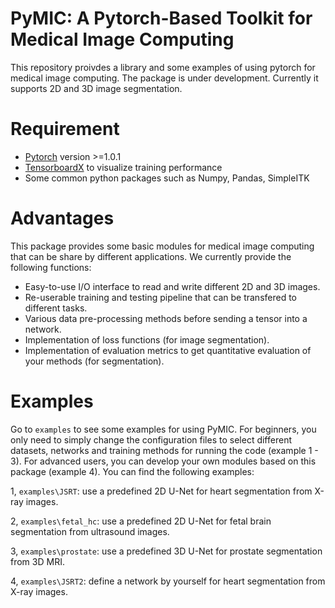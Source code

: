 # PyMIC: A Pytorch-Based Toolkit for Medical Image Computing

This repository proivdes a library and some examples of using pytorch for medical image computing. The package is under development. Currently it supports 2D and 3D image segmentation.

# Requirement
* [Pytorch][torch_link] version >=1.0.1
* [TensorboardX][tbx_link] to visualize training performance
* Some common python packages such as Numpy, Pandas, SimpleITK

[torch_link]:https://pytorch.org/
[tbx_link]:https://github.com/lanpa/tensorboardX 

# Advantages
This package provides some basic modules for medical image computing that can be share by different applications. We currently provide the following functions:
* Easy-to-use I/O interface to read and write different 2D and 3D images.
* Re-userable training and testing pipeline that can be transfered to different tasks.
* Various data pre-processing methods before sending a tensor into a network.
* Implementation of loss functions (for image segmentation).
* Implementation of evaluation metrics to get quantitative evaluation of your methods (for segmentation). 

# Examples
Go to `examples` to see some examples for using PyMIC. For beginners, you only need to simply change the configuration files to select different datasets, networks and training methods for running the code (example 1 - 3). For advanced users, you can develop your own modules based on this package (example 4). You can find the following examples:

1, `examples\JSRT`: use a predefined 2D U-Net for heart segmentation from X-ray images.

2, `examples\fetal_hc`: use a predefined 2D U-Net for fetal brain segmentation from ultrasound images.

3, `examples\prostate`: use a predefined 3D U-Net for prostate segmentation from 3D MRI.

4, `examples\JSRT2`: define a network by yourself for heart segmentation from X-ray images.
